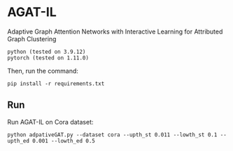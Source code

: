 # AGAT-IL
Adaptive Graph Attention Networks with Interactive Learning for Attributed Graph Clustering

```
python (tested on 3.9.12)
pytorch (tested on 1.11.0)
```

Then, run the command:
```
pip install -r requirements.txt
```
## Run

Run AGAT-IL on Cora dataset:
```
python adpativeGAT.py --dataset cora --upth_st 0.011 --lowth_st 0.1 --upth_ed 0.001 --lowth_ed 0.5
```

